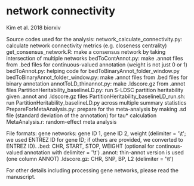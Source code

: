 # network connectivity
Kim et al. 2018 biorxiv

Source codes used for the analysis:
network_calculate_connectivity.py: calculate network connectivity metrics (e.g. closeness centrality)
get_consensus_network.R: make a consensus network by taking intersection of multiple networks
bedToContAnnot.py: make .annot files from .bed files for continuous-valued annotation (weight is not just 0 or 1)
bedToAnnot.py: helping code for bedToBinaryAnnot_folder_window.py
bedToBinaryAnnot_folder_window.py: make .annot files from .bed files for binary annotation
annotToLD_thinannot.py: make .ldscore.gz from .annot files
PartitionHeritability_baselineLD.py: run S-LDSC partition heritability given .annot and .ldscore.gz files
PartitionHeritability_baselineLD_run.sh: run PartitionHeritability_baselineLD.py across multiple summary statistics
PrepareForMetaAnalysis.py: prepare for the meta-analysis by making .sd file (standard deviation of the annotation) for tau* calculation
MetaAnalysis.r: random-effect meta analysis

File formats:
gene networks: gene ID 1, gene ID 2, weight (delimiter = '\t'; we used ENTREZ ID for gene ID; if others are provided, we converted to ENTREZ ID).
.bed: CHR, START, STOP, WEIGHT (optional for continous-valued annotation with delimiter = '\t')
.annot: thin-annot version is used (one column ANNOT)
.ldscore.gz: CHR, SNP, BP, L2	(delimiter = '\t')

For other details including processing gene networks, please read the manuscript.
